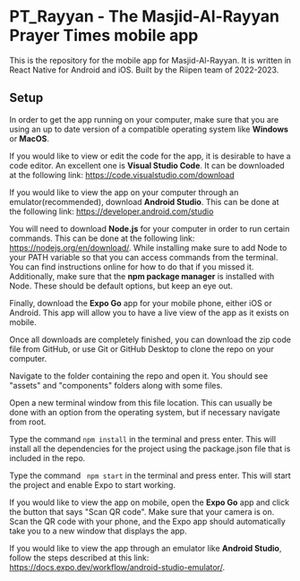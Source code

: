 # PT_Rayyan - The Masjid-Al-Rayyan Prayer Times mobile app
This is the repository for the mobile app for Masjid-Al-Rayyan. It is written in React Native for Android and iOS. Built by the Riipen team of 2022-2023.
## Setup
In order to get the app running on your computer, make sure that you are using an up to date version of a compatible operating system like **Windows** or **MacOS**.

If you would like to view or edit the code for the app, it is desirable to have a code editor. An excellent one is **Visual Studio Code**. It can be downloaded at the following link: https://code.visualstudio.com/download

If you would like to view the app on your computer through an emulator(recommended), download **Android Studio**. This can be done at the following link: https://developer.android.com/studio

You will need to download **Node.js** for your computer in order to run certain commands. This can be done at the following link: https://nodejs.org/en/download/. 
While installing make sure to add Node to your PATH variable so that you can access commands from the terminal. You can find instructions online for how to do that if you missed it. Additionally, make sure that the **npm package manager** is installed with Node. These should be default options, but keep an eye out.

Finally, download the **Expo Go** app for your mobile phone, either iOS or Android. This app will allow you to have a live view of the app as it exists on mobile. 

Once all downloads are completely finished, you can download the zip code file from GitHub, or use Git or GitHub Desktop to clone the repo on your computer.

Navigate to the folder containing the repo and open it. You should see "assets" and "components" folders along with some files. 

Open a new terminal window from this file location. This can usually be done with an option from the operating system, but if necessary navigate from root. 

Type the command ``` npm install ``` in the terminal and press enter. This will install all the dependencies for the project using the package.json file that is included in the repo.

Type the command ``` npm start``` in the terminal and press enter. This will start the project and enable Expo to start working. 

If you would like to view the app on mobile, open the **Expo Go** app and click the button that says "Scan QR code". Make sure that your camera is on. Scan the QR code with your phone, and the Expo app should automatically take you to a new window that displays the app. 

If you would like to view the app through an emulator like **Android Studio**, follow the steps described at this link: https://docs.expo.dev/workflow/android-studio-emulator/. 


